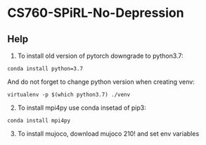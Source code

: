 # CS760-SPiRL-No-Depression

## Help

1. To install old version of pytorch downgrade to python3.7:
```
conda install python=3.7
```
And do not forget to change python version when creating venv:
```
virtualenv -p $(which python3.7) ./venv
```

2. To install mpi4py use conda insetad of pip3:
```
conda install mpi4py
```

3. To install mujoco, download mujoco 210! and set env variables
